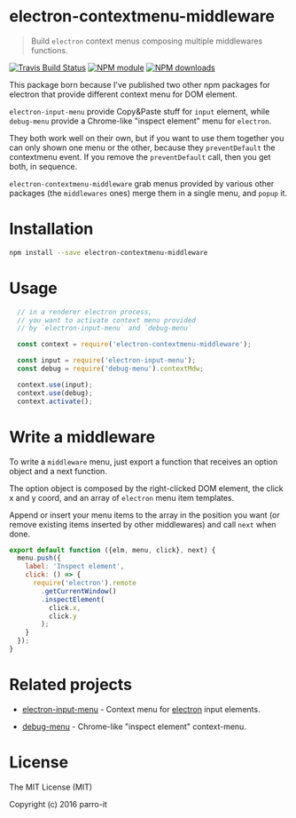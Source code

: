 # electron-contextmenu-middleware

> Build `electron` context menus composing multiple middlewares functions.

[![Travis Build Status](https://img.shields.io/travis/parro-it/electron-contextmenu-middleware.svg)](http://travis-ci.org/parro-it/electron-contextmenu-middleware)
[![NPM module](https://img.shields.io/npm/v/electron-contextmenu-middleware.svg)](https://npmjs.org/package/electron-contextmenu-middleware)
[![NPM downloads](https://img.shields.io/npm/dt/electron-contextmenu-middleware.svg)](https://npmjs.org/package/electron-contextmenu-middleware)

This package born because I've published two other
npm packages for electron that provide different context menu for DOM element.

`electron-input-menu` provide Copy&Paste stuff for `input` element, while `debug-menu` provide a Chrome-like "inspect element" menu for `electron`.

They both work well on their own, but if you want to use them together you can only shown one menu or the other, because they `preventDefault` the contextmenu event. If you remove the `preventDefault` call, then you get both, in sequence.

`electron-contextmenu-middleware` grab menus provided by various other packages (the `middlewares` ones) merge them in a single menu, and `popup` it.


# Installation

```bash
npm install --save electron-contextmenu-middleware
```

# Usage

```js
  // in a renderer electron process,
  // you want to activate context menu provided
  // by `electron-input-menu` and `debug-menu`

  const context = require('electron-contextmenu-middleware');

  const input = require('electron-input-menu');
  const debug = require('debug-menu').contextMdw;

  context.use(input);
  context.use(debug);
  context.activate();
```

# Write a middleware

To write a `middleware` menu, just export a function
that receives an option object and a next function.

The option object is composed by the right-clicked DOM element, the click x and y coord, and an array of `electron` menu item templates.

Append or insert your menu items to the array in the position you want (or remove existing items inserted by other middlewares) and call `next` when done.


```js
export default function ({elm, menu, click}, next) {
  menu.push({
    label: 'Inspect element',
    click: () => {
      require('electron').remote
        .getCurrentWindow()
        .inspectElement(
          click.x,
          click.y
        );
    }
  });
}
```


# Related projects

* [electron-input-menu](https://github.com/parro-it/electron-input-menu) - Context menu for [electron](https://github.com/atom/electron) input elements.

* [debug-menu](https://github.com/parro-it/debug-menu) - Chrome-like \"inspect element\" context-menu.


# License

The MIT License (MIT)

Copyright (c) 2016 parro-it
